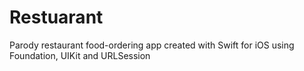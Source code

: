 # Restuarant
Parody restaurant food-ordering app created with Swift for iOS using Foundation, UIKit and URLSession
